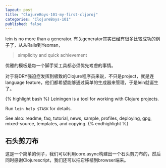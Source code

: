```yaml
---
layout: post
title: "ClojureBoys-101-my-first-cljproj"
categories: "ClojureBoys-101"
published: false
---
```


lein is no more than a generator.
有关generator其实已经有很多比较成功的例子了，从从Rails到Yeoman，

> simplicity and quick achievement

优雅的模板是每一个脚手架工具都必须优先考虑的事情。

对于将DRY强迫症发挥到极致的Clojure程序员来说，不只是project，就是连language feature，他们都希望能够通过简单的生成器来管理，于是lein就诞生了。

{% highlight bash %}
Leiningen is a tool for working with Clojure projects.

Run `lein help $TASK` for details.

See also: readme, faq, tutorial, news, sample, profiles, deploying, gpg, mixed-source, templates, and copying.
{% endhighlight %}

## 石头剪刀布

这是一个简单的例子，我们可以利用core.async构建出一个石头剪刀布的，然后同时感谢Clojurescript，我们还可以把它移植到browser端来。